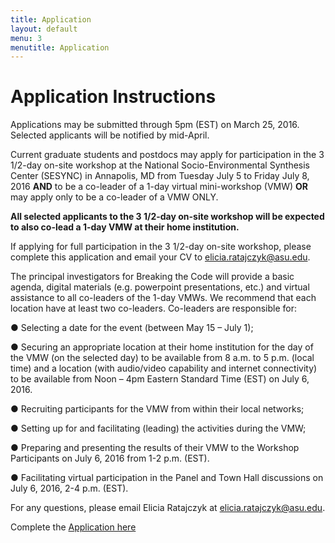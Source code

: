 ```yaml
---
title: Application
layout: default
menu: 3
menutitle: Application
---
```

# Application Instructions

Applications may be submitted through 5pm (EST) on March 25, 2016. Selected applicants will be notified by mid-April.

Current graduate students and postdocs may apply for participation in the 3 1/2-day on-site workshop at the National Socio-Environmental Synthesis Center (SESYNC) in Annapolis, MD from Tuesday July 5 to Friday July 8, 2016 **AND** to be a co-leader of a 1-day virtual mini-workshop (VMW) **OR** may apply only to be a co-leader of a VMW ONLY. 

**All selected applicants to the 3 1/2-day on-site workshop will be expected to also co-lead a 1-day VMW at their home institution.** 

If applying for full participation in the 3 1/2-day on-site workshop, please complete this application and email your CV to elicia.ratajczyk@asu.edu. 

The principal investigators for Breaking the Code will provide a basic agenda, digital materials (e.g. powerpoint presentations, etc.) and virtual assistance to all co-leaders of the 1-day VMWs. We recommend that each location have at least two co-leaders. Co-leaders are responsible for:

●	Selecting a date for the event (between May 15 – July 1);

●	Securing an appropriate location at their home institution for the day of the VMW (on the selected day) to be available from 8 a.m. to 5 p.m.  (local time) and a location (with audio/video capability and internet connectivity) to be available from Noon – 4pm Eastern Standard Time (EST) on July 6, 2016. 

●	Recruiting participants for the VMW from within their local networks; 

●	Setting up for and facilitating (leading) the activities during the VMW;

●	Preparing and presenting the results of their VMW to the Workshop Participants on July 6, 2016 from 1-2 p.m. (EST). 

●	Facilitating virtual participation in the Panel and Town Hall discussions on July 6, 2016, 2-4 p.m. (EST). 

For any questions, please email Elicia Ratajczyk at elicia.ratajczyk@asu.edu. 

Complete the [Application here](https://docs.google.com/a/asu.edu/forms/d/1Vfxjbp_2CpWx9EdMbsssbNbrIbjL91y8_5JEmHotSOs/viewform?c=0&w=1&usp=mail_form_link)
